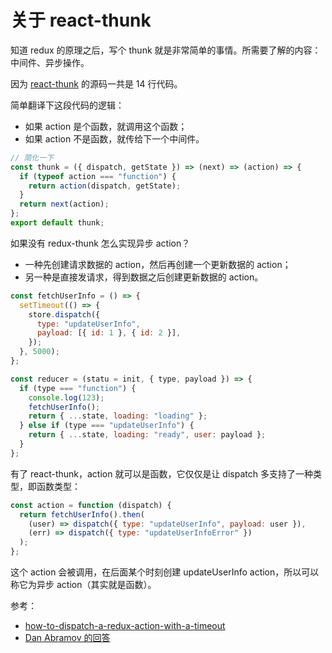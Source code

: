 # 关于 react-thunk

知道 redux 的原理之后，写个 thunk 就是非常简单的事情。所需要了解的内容：中间件、异步操作。

因为 [react-thunk](https://github.com/reduxjs/redux-thunk/blob/master/src/index.js) 的源码一共是 14 行代码。

简单翻译下这段代码的逻辑：

- 如果 action 是个函数，就调用这个函数；
- 如果 action 不是函数，就传给下一个中间件。

```js
// 简化一下
const thunk = ({ dispatch, getState }) => (next) => (action) => {
  if (typeof action === "function") {
    return action(dispatch, getState);
  }
  return next(action);
};
export default thunk;
```

如果没有 redux-thunk 怎么实现异步 action？

- 一种先创建请求数据的 action，然后再创建一个更新数据的 action；
- 另一种是直接发请求，得到数据之后创建更新数据的 action。

```js
const fetchUserInfo = () => {
  setTimeout(() => {
    store.dispatch({
      type: "updateUserInfo",
      payload: [{ id: 1 }, { id: 2 }],
    });
  }, 5000);
};

const reducer = (statu = init, { type, payload }) => {
  if (type === "function") {
    console.log(123);
    fetchUserInfo();
    return { ...state, loading: "loading" };
  } else if (type === "updateUserInfo") {
    return { ...state, loading: "ready", user: payload };
  }
};
```

有了 react-thunk，action 就可以是函数，它仅仅是让 dispatch 多支持了一种类型，即函数类型：

```js
const action = function (dispatch) {
  return fetchUserInfo().then(
    (user) => dispatch({ type: "updateUserInfo", payload: user }),
    (err) => dispatch({ type: "updateUserInfoError" })
  );
};
```

这个 action 会被调用，在后面某个时刻创建 updateUserInfo action，所以可以称它为异步 action（其实就是函数）。

参考：

- [how-to-dispatch-a-redux-action-with-a-timeout](https://stackoverflow.com/questions/35411423/how-to-dispatch-a-redux-action-with-a-timeout/35415559#35415559)
- [Dan Abramov 的回答](https://stackoverflow.com/questions/35411423/how-to-dispatch-a-redux-action-with-a-timeout/35415559#35415559)
